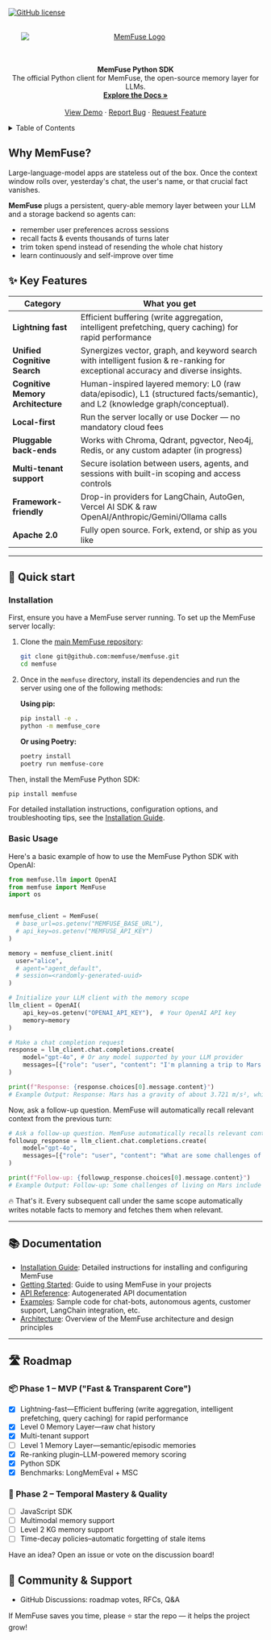 <a id="readme-top"></a>

[![GitHub license](https://img.shields.io/badge/license-Apache%202.0-blue.svg)](https://github.com/Percena/MemFuse/blob/readme/LICENSE)

<!-- PROJECT LOGO -->
<br />
<div align="center">
  <a href="https://memfuse.vercel.app/">
    <img src="assets/logo.png" alt="MemFuse Logo"
         style="max-width: 90%; height: auto; display: block; margin: 0 auto; padding-left: 16px; padding-right: 16px;">
  </a>
  <br />
  <br />

  <p align="center">
    <strong>MemFuse Python SDK</strong>
    <br />
    The official Python client for MemFuse, the open-source memory layer for LLMs.
    <br />
    <a href="https://memfuse.vercel.app/"><strong>Explore the Docs »</strong></a>
    <br />
    <br />
    <a href="https://memfuse.vercel.app/">View Demo</a>
    &middot;
    <a href="https://github.com/Percena/MemFuse/issues">Report Bug</a>
    &middot;
    <a href="https://github.com/Percena/MemFuse/issues">Request Feature</a>
  </p>
</div>

<!-- TABLE OF CONTENTS -->
<details>
  <summary>Table of Contents</summary>
  <ol>
    <li>
      <a href="#why-memfuse">Why MemFuse?</a>
    </li>
    <li>
      <a href="#key-features">Key Features</a>
    </li>
    <li><a href="#quick-start">Quick Start</a></li>
    <li><a href="#documentation">Documentation</a></li>
    <li><a href="#roadmap">Roadmap</a></li>
    <li><a href="#community-support">Community & Support</a></li>
  </ol>
</details>

## Why MemFuse?

Large-language-model apps are stateless out of the box.
Once the context window rolls over, yesterday's chat, the user's name, or that crucial fact vanishes.

**MemFuse** plugs a persistent, query-able memory layer between your LLM and a storage backend so agents can:

- remember user preferences across sessions
- recall facts & events thousands of turns later
- trim token spend instead of resending the whole chat history
- learn continuously and self-improve over time

## ✨ Key Features

| Category                          | What you get                                                                                                                     |
| --------------------------------- | -------------------------------------------------------------------------------------------------------------------------------- |
| **Lightning fast**                | Efficient buffering (write aggregation, intelligent prefetching, query caching) for rapid performance                            |
| **Unified Cognitive Search**      | Synergizes vector, graph, and keyword search with intelligent fusion & re-ranking for exceptional accuracy and diverse insights. |
| **Cognitive Memory Architecture** | Human-inspired layered memory: L0 (raw data/episodic), L1 (structured facts/semantic), and L2 (knowledge graph/conceptual).      |
| **Local-first**                   | Run the server locally or use Docker — no mandatory cloud fees                                                                   |
| **Pluggable back-ends**           | Works with Chroma, Qdrant, pgvector, Neo4j, Redis, or any custom adapter (in progress)                                           |
| **Multi-tenant support**          | Secure isolation between users, agents, and sessions with built-in scoping and access controls                                   |
| **Framework-friendly**            | Drop-in providers for LangChain, AutoGen, Vercel AI SDK & raw OpenAI/Anthropic/Gemini/Ollama calls                               |
| **Apache 2.0**                    | Fully open source. Fork, extend, or ship as you like                                                                             |

---

## 🚀 Quick start

### Installation

First, ensure you have a MemFuse server running. To set up the MemFuse server locally:

1.  Clone the [main MemFuse repository](https://github.com/memfuse/memfuse):
    ```bash
    git clone git@github.com:memfuse/memfuse.git
    cd memfuse
    ```
2.  Once in the `memfuse` directory, install its dependencies and run the server using one of the following methods:

    **Using pip:**

    ```bash
    pip install -e .
    python -m memfuse_core
    ```

    **Or using Poetry:**

    ```bash
    poetry install
    poetry run memfuse-core
    ```

Then, install the MemFuse Python SDK:

```bash
pip install memfuse
```

For detailed installation instructions, configuration options, and troubleshooting tips, see the [Installation Guide](docs/installation.md).

### Basic Usage

Here's a basic example of how to use the MemFuse Python SDK with OpenAI:

```python
from memfuse.llm import OpenAI
from memfuse import MemFuse
import os


memfuse_client = MemFuse(
  # base_url=os.getenv("MEMFUSE_BASE_URL"),
  # api_key=os.getenv("MEMFUSE_API_KEY")
)

memory = memfuse_client.init(
  user="alice",
  # agent="agent_default",
  # session=<randomly-generated-uuid>
)

# Initialize your LLM client with the memory scope
llm_client = OpenAI(
    api_key=os.getenv("OPENAI_API_KEY"),  # Your OpenAI API key
    memory=memory
)

# Make a chat completion request
response = llm_client.chat.completions.create(
    model="gpt-4o", # Or any model supported by your LLM provider
    messages=[{"role": "user", "content": "I'm planning a trip to Mars. What is the gravity there?"}]
)

print(f"Response: {response.choices[0].message.content}")
# Example Output: Response: Mars has a gravity of about 3.721 m/s², which is about 38% of Earth's gravity.
```

<!-- Ask a follow-up question. MemFuse automatically recalls relevant context. -->

Now, ask a follow-up question. MemFuse will automatically recall relevant context from the previous turn:

```python
# Ask a follow-up question. MemFuse automatically recalls relevant context.
followup_response = llm_client.chat.completions.create(
    model="gpt-4o",
    messages=[{"role": "user", "content": "What are some challenges of living on that planet?"}]
)

print(f"Follow-up: {followup_response.choices[0].message.content}")
# Example Output: Follow-up: Some challenges of living on Mars include its thin atmosphere, extreme temperatures, high radiation levels, and the lack of liquid water on the surface.
```

🔥 That's it.
Every subsequent call under the same scope automatically writes notable facts to memory and fetches them when relevant.

---

## 📚 Documentation

- [Installation Guide](docs/installation.md): Detailed instructions for installing and configuring MemFuse
- [Getting Started](docs/getting-started.md): Guide to using MemFuse in your projects
- [API Reference](docs/reference): Autogenerated API documentation
- [Examples](examples/): Sample code for chat-bots, autonomous agents, customer support, LangChain integration, etc.
- [Architecture](docs/architecture.md): Overview of the MemFuse architecture and design principles

---

## 🛣 Roadmap

### 📦 Phase 1 – MVP ("Fast & Transparent Core")

- [x] Lightning-fast—Efficient buffering (write aggregation, intelligent prefetching, query caching) for rapid performance
- [x] Level 0 Memory Layer—raw chat history
- [x] Multi-tenant support
- [ ] Level 1 Memory Layer—semantic/episodic memories
- [x] Re-ranking plugin–LLM-powered memory scoring
- [x] Python SDK
- [x] Benchmarks: LongMemEval + MSC

### 🧭 Phase 2 – Temporal Mastery & Quality

- [ ] JavaScript SDK
- [ ] Multimodal memory support
- [ ] Level 2 KG memory support
- [ ] Time-decay policies–automatic forgetting of stale items

Have an idea? Open an issue or vote on the discussion board!

## 🤝 Community & Support

- GitHub Discussions: roadmap votes, RFCs, Q&A

If MemFuse saves you time, please ⭐ star the repo — it helps the project grow!
